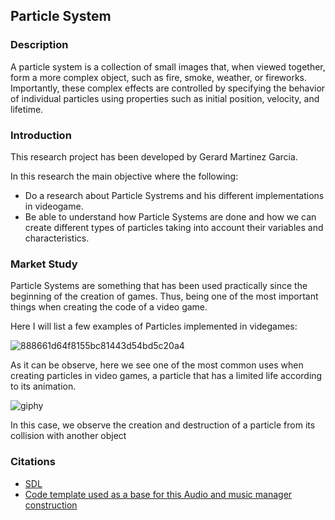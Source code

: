 ## Particle System
### Description
A particle system is a collection of small images that, when viewed together, form a more complex object, such as fire, smoke, weather, or fireworks. Importantly, these complex effects are controlled by specifying the behavior of individual particles using properties such as initial position, velocity, and lifetime.

### Introduction
This research project has been developed by Gerard Martinez Garcia.

In this research the main objective where the following: 

- Do a research about Particle Systrems and his different implementations in videogame. 
- Be able to understand how Particle Systems are done and how we can create different types of particles taking into account their variables and characteristics.

### Market Study

Particle Systems are something that has been used practically since the beginning of the creation of games. Thus, being one of the most important things when creating the code of a video game. 

Here I will list a few examples of Particles implemented in videgames: 


![888661d64f8155bc81443d54bd5c20a4](https://user-images.githubusercontent.com/73245381/166168938-5b0e4a5d-acf1-4ff5-b4f0-41e7d2e16683.gif)

As it can be observe, here we see one of the most common uses when creating particles in video games, a particle that has a limited life according to its animation.

![giphy](https://user-images.githubusercontent.com/73245381/166169056-4a7648e1-01ca-41a7-9209-8aedca0df2f0.gif)

In this case, we observe the creation and destruction of a particle from its collision with another object




### Citations
- [SDL](https://www.libsdl.org/projects/SDL/)
- [Code template used as a base for this Audio and music manager construction](https://github.com/raysan5/game_project_template)
